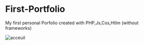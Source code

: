 ﻿# First-Portfolio
My first personal Porfolio created with PHP,Js,Css,Htlm (without frameworks)

![acceuil](https://github.com/NoeCalmes/First-Portfolio/assets/68471197/786889e6-c99e-45a6-a0eb-0545b7a1ce88)

